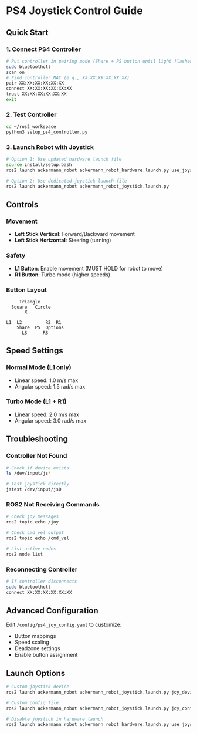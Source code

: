 # PS4 Joystick Control Guide

## Quick Start

### 1. Connect PS4 Controller
```bash
# Put controller in pairing mode (Share + PS button until light flashes)
sudo bluetoothctl
scan on
# Find controller MAC (e.g., XX:XX:XX:XX:XX:XX)
pair XX:XX:XX:XX:XX:XX
connect XX:XX:XX:XX:XX:XX
trust XX:XX:XX:XX:XX:XX
exit
```

### 2. Test Controller
```bash
cd ~/ros2_workspace
python3 setup_ps4_controller.py
```

### 3. Launch Robot with Joystick
```bash
# Option 1: Use updated hardware launch file
source install/setup.bash
ros2 launch ackermann_robot ackermann_robot_hardware.launch.py use_joystick:=true

# Option 2: Use dedicated joystick launch file
ros2 launch ackermann_robot ackermann_robot_joystick.launch.py
```

## Controls

### Movement
- **Left Stick Vertical**: Forward/Backward movement
- **Left Stick Horizontal**: Steering (turning)

### Safety
- **L1 Button**: Enable movement (MUST HOLD for robot to move)
- **R1 Button**: Turbo mode (higher speeds)

### Button Layout
```
     Triangle
  Square   Circle
       X

L1  L2         R2  R1
    Share  PS  Options
      LS      RS
```

## Speed Settings

### Normal Mode (L1 only)
- Linear speed: 1.0 m/s max
- Angular speed: 1.5 rad/s max

### Turbo Mode (L1 + R1)
- Linear speed: 2.0 m/s max  
- Angular speed: 3.0 rad/s max

## Troubleshooting

### Controller Not Found
```bash
# Check if device exists
ls /dev/input/js*

# Test joystick directly
jstest /dev/input/js0
```

### ROS2 Not Receiving Commands
```bash
# Check joy messages
ros2 topic echo /joy

# Check cmd_vel output  
ros2 topic echo /cmd_vel

# List active nodes
ros2 node list
```

### Reconnecting Controller
```bash
# If controller disconnects
sudo bluetoothctl
connect XX:XX:XX:XX:XX:XX
```

## Advanced Configuration

Edit `/config/ps4_joy_config.yaml` to customize:
- Button mappings
- Speed scaling
- Deadzone settings
- Enable button assignment

## Launch Options

```bash
# Custom joystick device
ros2 launch ackermann_robot ackermann_robot_joystick.launch.py joy_device:=/dev/input/js1

# Custom config file
ros2 launch ackermann_robot ackermann_robot_joystick.launch.py joy_config_file:=/path/to/custom_config.yaml

# Disable joystick in hardware launch
ros2 launch ackermann_robot ackermann_robot_hardware.launch.py use_joystick:=false
```